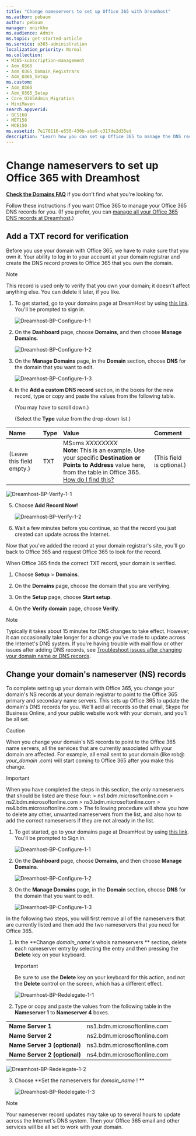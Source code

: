 ```yaml
---
title: "Change nameservers to set up Office 365 with Dreamhost"
ms.author: pebaum
author: pebaum
manager: mnirkhe
ms.audience: Admin
ms.topic: get-started-article
ms.service: o365-administration
localization_priority: Normal
ms.collection: 
- M365-subscription-management
- Adm_O365
- Adm_O365_Domain_Registrars
- Adm_O365_Setup
ms.custom:
- Adm_O365
- Adm_O365_Setup
- Core_O365Admin_Migration
- MiniMaven
search.appverid:
- BCS160
- MET150
- MOE150
ms.assetid: 7e170116-e550-430b-aba9-c317de2d35ed
description: "Learn how you can set up Office 365 to manage the DNS records of your custom domain at Dreamhost."
---
```


# Change nameservers to set up Office 365 with Dreamhost

 **[Check the Domains FAQ](../setup/domains-faq.md)** if you don't find what you're looking for. 
  
Follow these instructions if you want Office 365 to manage your Office 365 DNS records for you. (If you prefer, you can [manage all your Office 365 DNS records at Dreamhost](create-dns-records-at-dreamhost.md).)
  
## Add a TXT record for verification

Before you use your domain with Office 365, we have to make sure that you own it. Your ability to log in to your account at your domain registrar and create the DNS record proves to Office 365 that you own the domain.
  
> [!NOTE]
> This record is used only to verify that you own your domain; it doesn't affect anything else. You can delete it later, if you like. 
  
1. To get started, go to your domains page at DreamHost by using [this link](https://panel.dreamhost.com/). You'll be prompted to sign in.
    
    ![Dreamhost-BP-Configure-1-1](../media/1919b810-b6ba-4e29-a774-de1e7c67d078.png)
  
2. On the **Dashboard** page, choose **Domains**, and then choose **Manage Domains**.
    
    ![Dreamhost-BP-Configure-1-2](../media/ab05c16a-79f6-491f-ad07-9a2e6674671d.png)
  
3. On the **Manage Domains** page, in the **Domain** section, choose **DNS** for the domain that you want to edit. 
    
    ![Dreamhost-BP-Configure-1-3](../media/1a8723a0-54bc-40ff-bc30-5fc3e8cd219b.png)
  
4. In the **Add a custom DNS record** section, in the boxes for the new record, type or copy and paste the values from the following table. 
    
    (You may have to scroll down.)
    
    (Select the **Type** value from the drop-down list.) 
    
|**Name**|**Type**|**Value**|**Comment**|
|:-----|:-----|:-----|:-----|
|(Leave this field empty.)  <br/> |TXT  <br/> |MS=ms *XXXXXXXX*  <br/> **Note:** This is an example. Use your specific **Destination or Points to Address** value here, from the table in Office 365.           [How do I find this?](../get-help-with-domains/information-for-dns-records.md) <br/>   |(This field is optional.)  <br/> |
   
   ![Dreamhost-BP-Verify-1-1](../media/ed4a7d43-eeeb-4ec8-849c-37f81315dc69.png)
  
5. Choose **Add Record Now!**
    
    ![Dreamhost-BP-Verify-1-2](../media/5b89c89b-3a8e-4624-895a-86f3cc4638f6.png)
  
6. Wait a few minutes before you continue, so that the record you just created can update across the Internet.
    
Now that you've added the record at your domain registrar's site, you'll go back to Office 365 and request Office 365 to look for the record.
  
When Office 365 finds the correct TXT record, your domain is verified.
  
1. Choose **Setup** \> **Domains**.
    
2. On the **Domains** page, choose the domain that you are verifying. 
    
    
  
3. On the **Setup** page, choose **Start setup**.
    
    
  
4. On the **Verify domain** page, choose **Verify**.
    
    
  
> [!NOTE]
>  Typically it takes about 15 minutes for DNS changes to take effect. However, it can occasionally take longer for a change you've made to update across the Internet's DNS system. If you're having trouble with mail flow or other issues after adding DNS records, see [Troubleshoot issues after changing your domain name or DNS records](../get-help-with-domains/find-and-fix-issues.md). 
  
## Change your domain's nameserver (NS) records

To complete setting up your domain with Office 365, you change your domain's NS records at your domain registrar to point to the Office 365 primary and secondary name servers. This sets up Office 365 to update the domain's DNS records for you. We'll add all records so that email, Skype for Business Online, and your public website work with your domain, and you'll be all set.
  
> [!CAUTION]
> When you change your domain's NS records to point to the Office 365 name servers, all the services that are currently associated with your domain are affected. For example, all email sent to your domain (like rob@ *your_domain*  .com) will start coming to Office 365 after you make this change. 
  
> [!IMPORTANT]
>  When you have completed the steps in this section, the  *only*  nameservers that should be listed are these four: >  ns1.bdm.microsoftonline.com >  ns2.bdm.microsoftonline.com >  ns3.bdm.microsoftonline.com >  ns4.bdm.microsoftonline.com >  The following procedure will show you how to delete any other, unwanted nameservers from the list, and also how to add the  *correct*  nameservers if they are not already in the list. 
  
1. To get started, go to your domains page at DreamHost by using [this link](https://panel.dreamhost.com/). You'll be prompted to Sign in.
    
    ![Dreamhost-BP-Configure-1-1](../media/1919b810-b6ba-4e29-a774-de1e7c67d078.png)
  
2. On the **Dashboard** page, choose **Domains**, and then choose **Manage Domains**.
    
    ![Dreamhost-BP-Configure-1-2](../media/ab05c16a-79f6-491f-ad07-9a2e6674671d.png)
  
3. On the **Manage Domains** page, in the **Domain** section, choose **DNS** for the domain that you want to edit. 
    
    ![Dreamhost-BP-Configure-1-3](../media/1a8723a0-54bc-40ff-bc30-5fc3e8cd219b.png)
  
In the following two steps, you will first remove all of the nameservers that are currently listed and then add the two nameservers that you need for Office 365.
  
1. In the **Change  *domain_name's*  whois nameservers ** section, delete each nameserver entry by selecting the entry and then pressing the **Delete** key on your keyboard. 
    
    > [!IMPORTANT]
    > Be sure to use the **Delete** key on your keyboard for this action, and not the **Delete** control on the screen, which has a different effect. 
  
    ![Dreamhost-BP-Redelegate-1-1](../media/ef683dd6-ae4c-4e61-89d9-953a4cd4e714.png)
  
2. Type or copy and paste the values from the following table in the **Nameserver 1** to **Nameserver 4** boxes. 
    
|||
|:-----|:-----|
|**Name Server 1** <br/> |ns1.bdm.microsoftonline.com  <br/> |
|**Name Server 2** <br/> |ns2.bdm.microsoftonline.com  <br/> |
|**Name Server 3 (optional)** <br/> |ns3.bdm.microsoftonline.com  <br/> |
|**Name Server 2 (optional)** <br/> |ns4.bdm.microsoftonline.com  <br/> |
   
   ![Dreamhost-BP-Redelegate-1-2](../media/10f6a2f4-63d4-49a8-b239-de7571f1b285.png)
  
3. Choose **Set the nameservers for  *domain_name*  ! **
    
    ![Dreamhost-BP-Redelegate-1-3](../media/691ec788-2d38-4809-a281-19dd3a491d1a.png)
  
> [!NOTE]
> Your nameserver record updates may take up to several hours to update across the Internet's DNS system. Then your Office 365 email and other services will be all set to work with your domain. 
  

